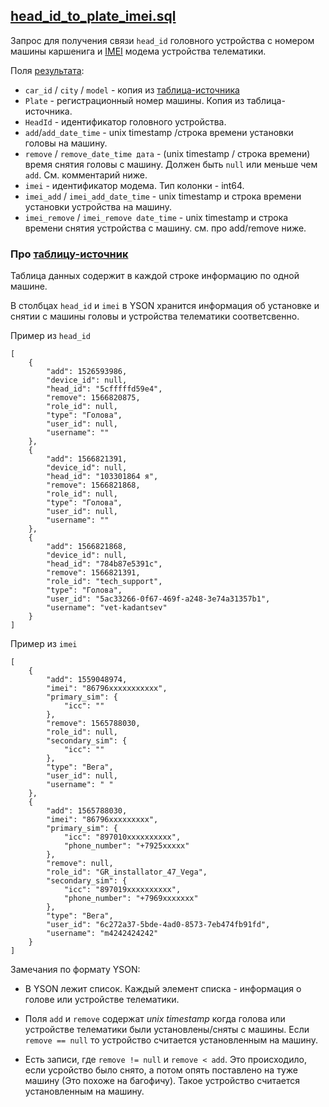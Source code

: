 ## [head_id_to_plate_imei.sql](head_id_to_plate_imei.sql)

Запрос для получения связи `head_id` головного устройства с номером машины каршенига и [IMEI](https://ru.wikipedia.org/wiki/IMEI) модема устройства телематики.

Поля [результата](https://yt.yandex-team.ru/hahn/navigation?path=//home/maps/automotive/drive/head_id_to_plate_imei&offsetMode=row):

* `car_id` / `city` / `model` - копия из [таблица-источника](https://yt.yandex-team.ru/hahn/navigation?path=//home/carsharing/production/export/auto/cars_attr&offsetMode=row)
* `Plate` - регистрационный номер машины. Копия из таблица-источника.
* `HeadId` - идeнтификатор головного устройства.
* `add`/`add_date_time` - unix timestamp /строка времени установки головы на машину.
* `remove` / `remove_date_time дата` - (unix timestamp / строка времени) время снятия головы с машину. Должен быть `null` или меньше чем `add`. См. комментарий ниже.
* `imei` - идeнтификатор модема. Тип колонки - int64.
* `imei_add` / `imei_add_date_time` - unix timestamp и строка времени установки устройства на машину.
* `imei_remove` / `imei_remove date_time` - unix timestamp и строка времени снятия устройства с машину. см. про add/remove ниже.

### Про [таблицу-источник](https://yt.yandex-team.ru/hahn/navigation?path=//home/carsharing/production/export/auto/cars_attr&offsetMode=row)

Таблица данных содержит в каждой строке информацию по одной машине.

В столбцах `head_id` и `imei` в YSON хранится информация об установке и снятии с машины головы и устройства телематики соответсвенно.

Пример из `head_id`

```
[
    {
        "add": 1526593986,
        "device_id": null,
        "head_id": "5cfffffd59e4",
        "remove": 1566820875,
        "role_id": null,
        "type": "Голова",
        "user_id": null,
        "username": ""
    },
    {
        "add": 1566821391,
        "device_id": null,
        "head_id": "103301864 я",
        "remove": 1566821868,
        "role_id": null,
        "type": "Голова",
        "user_id": null,
        "username": ""
    },
    {
        "add": 1566821868,
        "device_id": null,
        "head_id": "784b87e5391c",
        "remove": 1566821391,
        "role_id": "tech_support",
        "type": "Голова",
        "user_id": "5ac33266-0f67-469f-a248-3e74a31357b1",
        "username": "vet-kadantsev"
    }
]
```

Пример из `imei`

```
[
    {
        "add": 1559048974,
        "imei": "86796xxxxxxxxxxx",
        "primary_sim": {
            "icc": ""
        },
        "remove": 1565788030,
        "role_id": null,
        "secondary_sim": {
            "icc": ""
        },
        "type": "Вега",
        "user_id": null,
        "username": " "
    },
    {
        "add": 1565788030,
        "imei": "86796xxxxxxxxx",
        "primary_sim": {
            "icc": "897010xxxxxxxxxx",
            "phone_number": "+7925xxxxx"
        },
        "remove": null,
        "role_id": "GR_installator_47_Vega",
        "secondary_sim": {
            "icc": "897019xxxxxxxxxx",
            "phone_number": "+7969xxxxxxx"
        },
        "type": "Вега",
        "user_id": "6c272a37-5bde-4ad0-8573-7eb474fb91fd",
        "username": "m4242424242"
    }
]

```

Замечания по формату YSON:

* В YSON лежит список. Каждый элемент списка - информация о голове или устройстве телематики.

* Поля `add` и  `remove` содержат *unix timestamp* когда голова или устройстве телематики были установлены/сняты с машины.
  Если `remove == null` то устройство считается установленным на машину.

* Есть записи, где `remove != null` и `remove < add`. Это происходило, если усройство было снято, а потом опять поставлено на туже машину (Это похоже на багофичу). Такое устройство считается установленным на машину.
